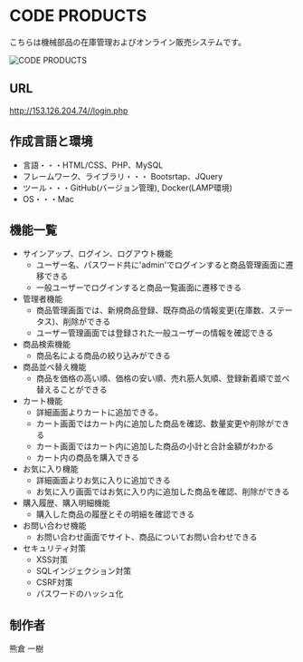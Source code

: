 # CODE PRODUCTS
 
こちらは機械部品の在庫管理およびオンライン販売システムです。

![CODE PRODUCTS](https://user-images.githubusercontent.com/65232447/84732622-2150e300-afd7-11ea-8d8a-cec353284e66.png)

## URL
http://153.126.204.74//login.php

## 作成言語と環境
- 言語・・・HTML/CSS、PHP、MySQL
- フレームワーク、ライブラリ・・・ Bootsrtap、JQuery
- ツール・・・GitHub(バージョン管理), Docker(LAMP環境)
- OS・・・Mac
 
## 機能一覧
- サインアップ、ログイン、ログアウト機能
	- ユーザー名、パスワード共に'admin'でログインすると商品管理画面に遷移できる
	- 一般ユーザーでログインすると商品一覧画面に遷移できる
- 管理者機能
	- 商品管理画面では、新規商品登録、既存商品の情報変更(在庫数、ステータス)、削除ができる
  - ユーザー管理画面では登録された一般ユーザーの情報を確認できる
- 商品検索機能
	- 商品名による商品の絞り込みができる
- 商品並べ替え機能
	- 商品を価格の高い順、価格の安い順、売れ筋人気順、登録新着順で並べ替えることができる
- カート機能
	- 詳細画面よりカートに追加できる。
  - カート画面ではカート内に追加した商品を確認、数量変更や削除ができる
  - カート画面ではカート内に追加した商品の小計と合計金額がわかる
  - カート内の商品を購入できる
- お気に入り機能
	- 詳細画面よりお気に入りに追加できる
  - お気に入り画面ではお気に入り内に追加した商品を確認、削除ができる
- 購入履歴、購入明細機能
	- 購入した商品の履歴とその明細を確認できる
- お問い合わせ機能
  - お問い合わせ画面でサイト、商品についてお問い合わせできる
- セキュリティ対策
	- XSS対策
	- SQLインジェクション対策
	- CSRF対策
	- パスワードのハッシュ化

## 制作者
熊倉 一樹
